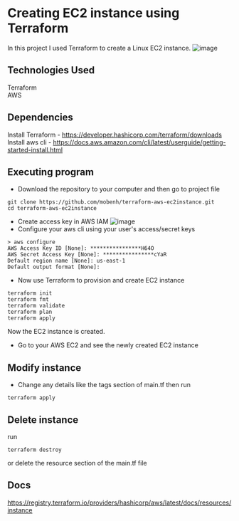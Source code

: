 # Creating EC2 instance using Terraform
In this project I used Terraform to create a Linux EC2 instance.
![image](https://github.com/mobenh/terraform-aws-ec2instance/assets/96225596/eafccabb-14ac-47d9-9a46-ad463252704a)

## Technologies Used
Terraform <br> 
AWS

## Dependencies
Install Terraform - https://developer.hashicorp.com/terraform/downloads <br> 
Install aws cli - https://docs.aws.amazon.com/cli/latest/userguide/getting-started-install.html

## Executing program
* Download the repository to your computer and then go to project file
```
git clone https://github.com/mobenh/terraform-aws-ec2instance.git
cd terraform-aws-ec2instance
```
* Create access key in AWS IAM
![image](https://github.com/mobenh/terraform-aws-ec2instance/assets/96225596/404e9e9b-6c60-42fc-bab5-0d92727f7dfe)
* Configure your aws cli using your user's access/secret keys
```
> aws configure
AWS Access Key ID [None]: ****************H64O
AWS Secret Access Key [None]: ****************cYaR
Default region name [None]: us-east-1
Default output format [None]:
```

* Now use Terraform to provision and create EC2 instance
```
terraform init
terraform fmt
terraform validate
terraform plan
terraform apply
```
Now the EC2 instance is created.
* Go to your AWS EC2 and see the newly created EC2 instance

## Modify instance
* Change any details like the tags section of main.tf then run
```
terraform apply
```

## Delete instance
run
```
terraform destroy
```
or delete the resource section of the main.tf file

## Docs
https://registry.terraform.io/providers/hashicorp/aws/latest/docs/resources/instance
